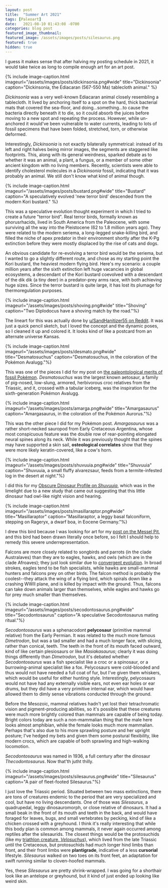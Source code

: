 ```yaml
---
layout: post
title:  "Summer Art 2021"
tags: [Paleoart]
date:   2021-08-10 01:43:08 -0700
categories: blog post
featured_image_thumbnail:
featured_image: /assets/images/posts/silesaurus.png
featured: true
hidden: true
---
```


I guess it makes sense that after halving my posting schedule in 2021, it would take twice as long to compile enough art for an art post.

{% include image-caption.html imageurl="/assets/images/posts/dickinsonia.png#wide" title="Dickinsonia" caption="Dickinsonia, the Ediacaran (567-550 Ma) tablecloth animal." %}

*Dickinsonia* was a very well-known Ediacaran animal closely resembling a tablecloth.  It lived by anchoring itself to a spot on the hard, thick bacterial mats that covered the sea-floor, and doing...something...to cause the bacteria directly beneath it to die, so it could absorb the juices before moving to a new spot and repeating the process.  However, while un-anchored it would've been vulnerable to water currents, leading to lots of fossil specimens that have been folded, stretched, torn, or otherwise deformed.

Interestingly, *Dickinsonia* is not exactly bilaterally symmetrical: instead of its left and right halves being mirror images, the segments are staggered like footprints. This, along with its general weirdness, sparked debate as to whether it was an animal, a plant, a fungus, or a member of some other ancient kingdom with no living members.  Recently, scientists were able to identify cholesterol molecules in a *Dickinsonia* fossil, indicating that it was probably an animal.  We still don't know what kind of animal though.

{% include image-caption.html imageurl="/assets/images/posts/bustard.png#wide" title="Bustard" caption="A speculatively evolved 'new terror bird' descended from the modern Kori bustard." %}

This was a speculative evolution thought experiment in which I tried to create a future "terror bird".  Real terror birds, formally known as phorusrhacids, lived in South America from the Paleocene, with some surviving all the way into the Pleistocene (62 to 1.8 million years ago).  They were related to the modern seriema, a long-legged snake-killing bird, and filled the niche of apex predator in their environment shortly after the K-Pg extinction before they were mostly displaced by the rise of cats and dogs.

An obvious candidate for re-evolving a terror bird would be the seriema, but I wanted to go a slightly different route, and chose as my starting point the Kori bustard, the heaviest modern flying bird.  Here's my scenario: a couple million years after the sixth extinction left huge vacancies in global ecosystems, a descendant of the Kori bustard coevolved with a descendant of the dik dik (a tiny deer) in a predator-prey arms race, with both achieving huge sizes. Since the terror bustard is quite large, it has lost its plumage for thermoregulation purposes.

{% include image-caption.html imageurl="/assets/images/posts/shoving.png#wide" title="Shoving" caption="Two Diplodocus have a shoving match by the road."%}

The lineart for this was actually done by [u/SandHanitizer55 on Reddit](https://www.reddit.com/r/Dinosaurs/comments/kqc1rx/shoving_match_by_the_road/).  It was just a quick pencil sketch, but I loved the concept and the dynamic poses, so I cleaned it up and colored it.  It looks kind of like a postcard from an alternate universe Kansas.

{% include image-caption.html imageurl="/assets/images/posts/desmato.png#wide" title="Desmatosuchus" caption="Desmatosuchus, in the coloration of the Pokémon Avalugg."%}

This was one of the pieces I did for my post on [the paleontological merits of fossil Pokémon](https://obscuredinosaurfacts.com/blog/post/2021/05/05/pokemon.html). *Desmatosuchus* was the largest known aetosaur, a family of pig-nosed, low-slung, armored, herbivorous croc relatives from the Triassic, and it, crossed with a tabular iceberg, was the inspiration for the sixth-generation Pokémon Avalugg.

{% include image-caption.html imageurl="/assets/images/posts/amarga.png#wide" title="Amargasaurus" caption="Amargasaurus, in the coloration of the Pokémon Aurorus."%}

This was the other piece I did for my Pokémon post. *Amargasaurus* was a rather short-necked sauropod from Early Cretaceous Argentina, whose most conspicuous feature was the double row of rear-pointing elongated neural spines along its neck.  While it was previously thought that the spines may have supported a skin sail, **osteological correlates** show that they were more likely keratin-covered, like a cow's horn.

{% include image-caption.html imageurl="/assets/images/posts/shuvuuia.png#wide" title="Shuvuuia" caption="Shuvuuia, a small fluffy alvarezsaur, feeds from a termite-infested log in the desert at night."%}

I did this for my [Obscure Dinosaur Profile on *Shuvuuia*](https://obscuredinosaurfacts.com/profile/2021/06/02/shuvuuia.html), which was in the limelight due to a new study that came out suggesting that this little dinosaur had owl-like night vision and hearing.

{% include image-caption.html imageurl="/assets/images/posts/masillaraptor.png#wide" title="Masillaraptor" caption="Masillaraptor, a leggy basal falconiform, stepping on Rageryx, a dwarf boa, in Eocene Germany."%}

I drew this bird because I was looking for art for my [post on the Messel Pit](https://obscuredinosaurfacts.com/blog/post/2021/07/14/messel.html), and this bird had been drawn literally once before, so I felt I should help to remedy this severe underrepresentation.

Falcons are more closely related to songbirds and parrots (in the clade Australaves) than they are to eagles, hawks, and owls (which are in the clade Afroaves); they just look similar due to [convergent evolution](https://obscuredinosaurfacts.com/blog/post/2019/09/06/convergent-evolution.html). In broad strokes, eagles tend to be fish specialists, while hawks are small-mammal hunters and falcons prey on other birds.  The falcon method is probably the coolest--they attack the wing of a flying bird, which spirals down like a crashing WWII plane, and is killed by impact with the ground.  Thus, falcons can take down animals larger than themselves, while eagles and hawks go for prey much smaller than themselves.

{% include image-caption.html imageurl="/assets/images/posts/secodontosaurus.png#wide" title="Secodontosaurus" caption="A speculative Secodontosaurus mating ritual."%}

*Secodontosaurus* was a sphenacodont **pelycosaur** (primitive mammal relative) from the Early Permian. It was related to the much more famous *Dimetrodon*, but was a tad smaller and had a much longer face, with slicing, rather than conical, teeth.  The teeth in the front of its mouth faced outward, kind of like certain plesiosaurs or like *Masiakasaurus*; clearly it was doing things differently than *Dimetrodon*, but it's debated whether *Secodontosaurus* was a fish specialist like a croc or a spinosaur, or a burrowing-animal specialist like a fox.  Pelycosaurs were cold-blooded and thus would not have needed a full coat of fur, but I've given them whiskers, which would be useful for either hunting style.  Interestingly, pelycosaurs would not have had any externally visible ears, not even ear holes or ear drums, but they did have a very primitive internal ear, which would have allowed them to dimly sense vibrations conducted through the ground.

Before the Mesozoic, mammal relatives hadn't yet lost their tetrachromatic vision and pigment-producing abilities, so it's possible that these creatures were much more brightly colored than mammals are capable of being today.  Bright colors today are such a non-mammalian thing that the male here looks almost amphibian, while the female looks much more mammalian.  Perhaps that's also due to his more sprawling posture and her upright posture; I've hedged my bets and given them some postural flexibility, like modern crocs, which are capable of both sprawling and high-walking locomotion.

*Secodontosaurus* was named in 1936, a full century after the dinosaur *Thecodontosaurus*. Now that'th jutht thilly.

{% include image-caption.html imageurl="/assets/images/posts/silesaurus.png#wide" title="Silesaurus" caption="A pair of fleet-footed Silesaurus."%}

I just love the Triassic period. Situated between two mass extinctions, there are tons of creatures endemic to the period that are very specialized and cool, but have no living descendants.  One of those was *Silesaurus*, a quadrupedal, leggy dinosauromorph, or close relative of dinosaurs. It had a small beak in the front of its mouth and teeth in the back, and would have foraged for leaves, bugs, and small vertebrates by pecking, kind of like a chicken crossed with a greyhound.  I think it's really interesting that while this body plan is common among mammals, it never again occurred among reptiles after the silesaurids. The closest things would be the protosuchids (like my [triathlon creature, *Velosuchus*](https://obscuredinosaurfacts.com/blog/post/2019/11/13/triathlon.html)), which lived from the late Triassic until the Cretaceous, but protosuchids had much longer hind limbs than front, and their front limbs were **plantigrade**, indicative of a less **cursorial** lifestyle. *Silesaurus* walked on two toes on its front feet, an adaptation for swift running similar to cloven-hoofed mammals.

Yes, these *Silesaurus* are pretty shrink-wrapped. I was going for a shorthair look like an antelope or greyhound, but it kind of just ended up looking like weird skin.